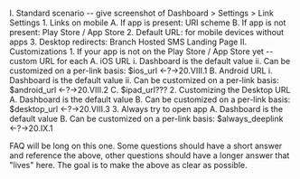 <!--- Redirection -->
<!--- Mostly done  -->

I. Standard scenario -- give screenshot of Dashboard > Settings > Link Settings
	1. Links on mobile
		A. If app is present: URI scheme
		B. If app is not present: Play Store / App Store
	2. Default URL: for mobile devices without apps
	3. Desktop redirects: Branch Hosted SMS Landing Page
II. Customizations
	1. If your app is not on the Play Store / App Store yet -- custom URL for each
		A. iOS URL
			i. Dashboard is the default value
			ii. Can be customized on a per-link basis: $ios_url <-?->20.VIII.1
		B. Android URL
			i. Dashboard is the default value
			ii. Can be customized on a per-link basis: $android_url <-?->20.VIII.2
		C. $ipad_url???
	2. Customizing the Desktop URL
		A. Dashboard is the default value
		B. Can be customized on a per-link basis: $desktop_url <-?->20.VIII.3
	3. Always try to open app
		A. Dashboard is the default value
		B. Can be customized on a per-link basis: $always_deeplink <-?->20.IX.1

FAQ will be long on this one. Some questions should have a short answer and reference the above, other questions should have a longer answer that "lives" here. The goal is to make the above as clear as possible.
